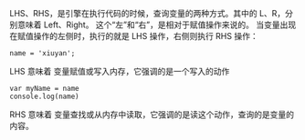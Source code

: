LHS、RHS，是引擎在执行代码的时候，查询变量的两种方式。其中的 L、R，分别意味着 Left、Right。
这个“左”和“右”，是相对于赋值操作来说的。
当变量出现在赋值操作的左侧时，执行的就是 LHS 操作，右侧则执行 RHS 操作：
```JS
name = 'xiuyan';
```
LHS 意味着 变量赋值或写入内存，它强调的是一个写入的动作

```JS
var myName = name
console.log(name)
```
RHS 意味着 变量查找或从内存中读取，它强调的是读这个动作，查询的是变量的内容。